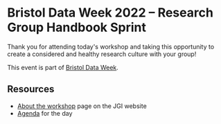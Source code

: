 # Bristol Data Week 2022 – Research Group Handbook Sprint

Thank you for attending today's workshop and taking this opportunity to create a considered and healthy research culture with your group!

This event is part of [Bristol Data Week](https://bristol.ac.uk/golding/get-involved/data-week/).

## Resources

- [About the workshop](https://www.bristol.ac.uk/golding/get-involved/data-week/handbook/) page on the JGI website
- [Agenda](https://indico.cern.ch/event/1144094/timetable/#20220616) for the day

